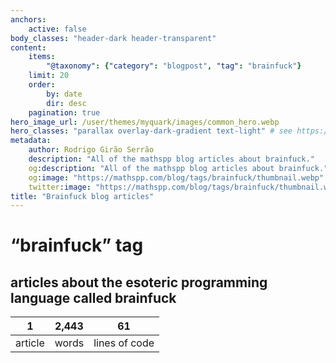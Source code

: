 ```yaml
---
anchors:
    active: false
body_classes: "header-dark header-transparent"
content:
    items:
        "@taxonomy": {"category": "blogpost", "tag": "brainfuck"}
    limit: 20
    order:
        by: date
        dir: desc
    pagination: true
hero_image_url: /user/themes/myquark/images/common_hero.webp
hero_classes: "parallax overlay-dark-gradient text-light" # see https://demo.getgrav.org/blog-skeleton/blog/hero-classes
metadata:
    author: Rodrigo Girão Serrão
    description: "All of the mathspp blog articles about brainfuck."
    og:description: "All of the mathspp blog articles about brainfuck."
    og:image: "https://mathspp.com/blog/tags/brainfuck/thumbnail.webp"
    twitter:image: "https://mathspp.com/blog/tags/brainfuck/thumbnail.webp"
title: "Brainfuck blog articles"
---
```


# “brainfuck” tag


## articles about the esoteric programming language called brainfuck



<table class="stats-table">
    <thead>
        <tr>
            <th style="text-align: center;">1</th>
            <th style="text-align: center;">2,443</th>
            <th style="text-align: center;">61</th>
        </tr>
    </thead>
    <tbody>
        <tr>
            <td style="text-align: center;">article</td>
            <td style="text-align: center;">words</td>
            <td style="text-align: center;">lines of code</td>
        </tr>
    </tbody>
</table>